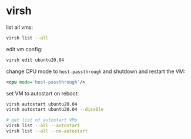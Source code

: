 # virsh

list all vms:
```bash
virsh list --all
```

edit vm config:
```bash
virsh edit ubuntu20.04
```

change CPU mode to `host-passthrough` and shutdown and restart the VM:
```xml
<cpu mode='host-passthrough'/>
```

set VM to autostart on reboot:
```bash
virsh autostart ubuntu20.04
virsh autostart ubuntu20.04 --disable

# get list of autostart VMs
virsh list --all --autostart
virsh list --all --no-autostart
```



